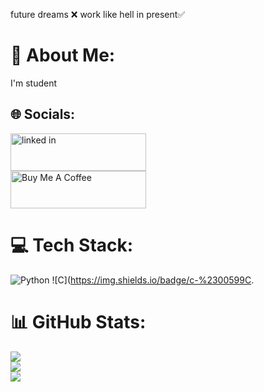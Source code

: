 future dreams ❌ work like hell in present✅
# 💫 About Me:
I'm student


## 🌐 Socials:
<a href="https://www.linkedin.com/in/tejas-s-a9539a36b/" target="_blank"><img src="https://imgs.search.brave.com/RkT--n3fEM7JeLhd2q7pICJ0XXd2Ihl7zOQvLxLOjfQ/rs:fit:860:0:0:0/g:ce/aHR0cHM6Ly93d3cu/ZnJlZXBuZ2xvZ29z/LmNvbS91cGxvYWRz/L2xpbmtlZGluLWxv/Z28tcG5nLXRyYW5z/cGFyZW50LWJhY2tn/cm91bmQtLTI3LnBu/Zw" alt="linked in "  style="height: 60px !important;width: 217px !important;" ></a>
</br> </hr>
<a href="https://www.buymeacoffee.com/tejasgowda934" target="_blank"><img src="https://cdn.buymeacoffee.com/buttons/v2/default-yellow.png" alt="Buy Me A Coffee" style="height: 60px !important;width: 217px !important;" ></a>
</br>
# 💻 Tech Stack:
![Python](https://img.shields.io/badge/python-3670A0?style=for-the-badge&logo=python&logoColor=yellow)
![C](https://img.shields.io/badge/c-%2300599C.
# 📊 GitHub Stats:
![](https://github-readme-stats.vercel.app/api?username=Tejas934677&theme=highcontrast&hide_border=false&include_all_commits=true&count_private=true)<br/>
![](https://github-readme-streak-stats.herokuapp.com/?user=Tejas934677&theme=highcontrast&hide_border=false)<br/>
![](https://github-readme-stats.vercel.app/api/top-langs/?username=Tejas934677&theme=highcontrast&hide_border=false&include_all_commits=true&count_private=true&layout=compact)

